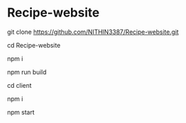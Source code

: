 ﻿# Recipe-website
git clone https://github.com/NITHIN3387/Recipe-website.git

cd Recipe-website

npm i

npm run build

cd client

npm i

npm start
